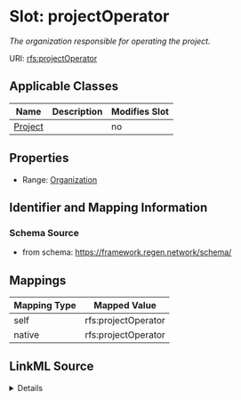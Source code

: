 

# Slot: projectOperator


_The organization responsible for operating the project._





URI: [rfs:projectOperator](https://framework.regen.network/schema/projectOperator)



<!-- no inheritance hierarchy -->





## Applicable Classes

| Name | Description | Modifies Slot |
| --- | --- | --- |
| [Project](Project.md) |  |  no  |







## Properties

* Range: [Organization](Organization.md)





## Identifier and Mapping Information







### Schema Source


* from schema: https://framework.regen.network/schema/




## Mappings

| Mapping Type | Mapped Value |
| ---  | ---  |
| self | rfs:projectOperator |
| native | rfs:projectOperator |




## LinkML Source

<details>
```yaml
name: projectOperator
description: The organization responsible for operating the project.
from_schema: https://framework.regen.network/schema/
rank: 1000
slot_uri: rfs:projectOperator
alias: projectOperator
domain_of:
- Project
range: Organization

```
</details>